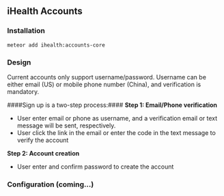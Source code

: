 
## iHealth Accounts 

### Installation

`meteor add ihealth:accounts-core`

### Design

Current accounts only support username/password. Username can be either email (US) or mobile phone number (China), and verification is mandatory.

####Sign up is a two-step process:####
**Step 1: Email/Phone verification**
* User enter email or phone as username, and a verification email or text message will be sent, respectively.
* User click the link in the email or enter the code in the text message to verify the account

**Step 2: Account creation**
* User enter and confirm password to create the account


### Configuration (coming...)

